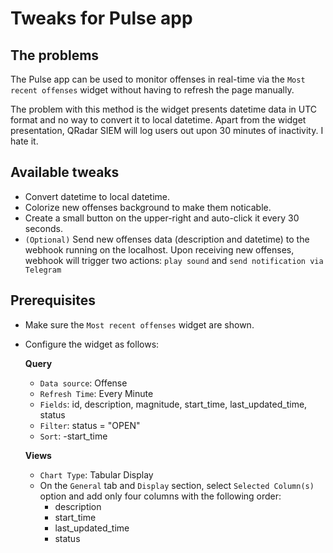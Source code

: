 # Tweaks for Pulse app

## The problems

The Pulse app can be used to monitor offenses in real-time via the `Most recent offenses` widget without having to refresh the page manually.

The problem with this method is the widget presents datetime data in UTC format and no way to convert it to local datetime. Apart from the widget presentation, QRadar SIEM will log users out upon 30 minutes of inactivity. I hate it.

## Available tweaks

-   Convert datetime to local datetime.
-   Colorize new offenses background to make them noticable.
-   Create a small button on the upper-right and auto-click it every 30 seconds.
-   `(Optional)` Send new offenses data (description and datetime) to the webhook running on the localhost. Upon receiving new offenses, webhook will trigger two actions: `play sound` and `send notification via Telegram`

## Prerequisites

-   Make sure the `Most recent offenses` widget are shown.
-   Configure the widget as follows:

    **Query**

    -   `Data source`: Offense
    -   `Refresh Time`: Every Minute
    -   `Fields`: id, description, magnitude, start_time, last_updated_time, status
    -   `Filter`: status = "OPEN"
    -   `Sort`: -start_time

    **Views**

    -   `Chart Type`: Tabular Display
    -   On the `General` tab and `Display` section, select `Selected Column(s)` option and add only four columns with the following order:
        -   description
        -   start_time
        -   last_updated_time
        -   status
